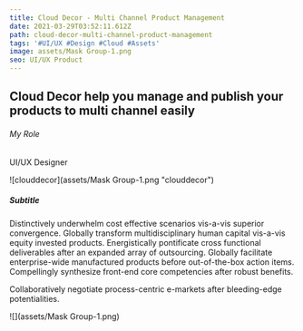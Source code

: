 ```yaml
---
title: Cloud Decor - Multi Channel Product Management
date: 2021-03-29T03:52:11.612Z
path: cloud-decor-multi-channel-product-management
tags: '#UI/UX #Design #Cloud #Assets'
image: assets/Mask Group-1.png
seo: UI/UX Product
---
```

<h2>Cloud Decor help you manage and publish your products to multi channel easily</h2>

<div>
<h6>My Role</h6>
<h7>UI/UX Designer</h7>
</div>

![clouddecor](assets/Mask Group-1.png "clouddecor")

<h5>Subtitle</h5>

<p>Distinctively underwhelm cost effective scenarios vis-a-vis superior convergence. Globally transform multidisciplinary human capital vis-a-vis equity invested products. Energistically pontificate cross functional deliverables after an expanded array of outsourcing. Globally facilitate enterprise-wide manufactured products before out-of-the-box action items. Compellingly synthesize front-end core competencies after robust benefits.

Collaboratively negotiate process-centric e-markets after bleeding-edge potentialities.</p>



![](assets/Mask Group-1.png)
